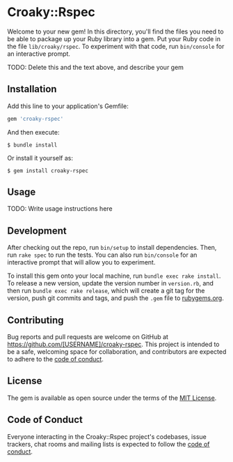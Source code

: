 # Croaky::Rspec

Welcome to your new gem! In this directory, you'll find the files you need to be able to package up your Ruby library into a gem. Put your Ruby code in the file `lib/croaky/rspec`. To experiment with that code, run `bin/console` for an interactive prompt.

TODO: Delete this and the text above, and describe your gem

## Installation

Add this line to your application's Gemfile:

```ruby
gem 'croaky-rspec'
```

And then execute:

    $ bundle install

Or install it yourself as:

    $ gem install croaky-rspec

## Usage

TODO: Write usage instructions here

## Development

After checking out the repo, run `bin/setup` to install dependencies. Then, run `rake spec` to run the tests. You can also run `bin/console` for an interactive prompt that will allow you to experiment.

To install this gem onto your local machine, run `bundle exec rake install`. To release a new version, update the version number in `version.rb`, and then run `bundle exec rake release`, which will create a git tag for the version, push git commits and tags, and push the `.gem` file to [rubygems.org](https://rubygems.org).

## Contributing

Bug reports and pull requests are welcome on GitHub at https://github.com/[USERNAME]/croaky-rspec. This project is intended to be a safe, welcoming space for collaboration, and contributors are expected to adhere to the [code of conduct](https://github.com/[USERNAME]/croaky-rspec/blob/master/CODE_OF_CONDUCT.md).


## License

The gem is available as open source under the terms of the [MIT License](https://opensource.org/licenses/MIT).

## Code of Conduct

Everyone interacting in the Croaky::Rspec project's codebases, issue trackers, chat rooms and mailing lists is expected to follow the [code of conduct](https://github.com/[USERNAME]/croaky-rspec/blob/master/CODE_OF_CONDUCT.md).
